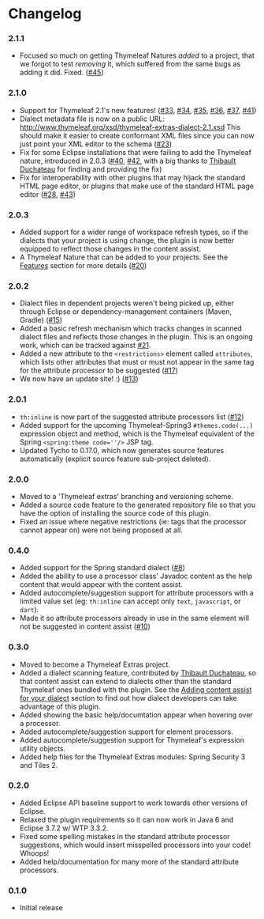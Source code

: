 
Changelog
=========

### 2.1.1
 - Focused so much on getting Thymeleaf Natures _added_ to a project, that we
   forgot to test _removing_ it, which suffered from the same bugs as adding it
   did.  Fixed. ([#45](https://github.com/thymeleaf/thymeleaf-extras-eclipse-plugin/issues/45))

### 2.1.0
 - Support for Thymeleaf 2.1's new features! ([#33](https://github.com/thymeleaf/thymeleaf-extras-eclipse-plugin/issues/33),
   [#34](https://github.com/thymeleaf/thymeleaf-extras-eclipse-plugin/issues/34),
   [#35](https://github.com/thymeleaf/thymeleaf-extras-eclipse-plugin/issues/35),
   [#36](https://github.com/thymeleaf/thymeleaf-extras-eclipse-plugin/issues/36),
   [#37](https://github.com/thymeleaf/thymeleaf-extras-eclipse-plugin/issues/37),
   [#41](https://github.com/thymeleaf/thymeleaf-extras-eclipse-plugin/issues/41))
 - Dialect metadata file is now on a public URL: http://www.thymeleaf.org/xsd/thymeleaf-extras-dialect-2.1.xsd
   This should make it easier to create conformant XML files since you can now
   just point your XML editor to the schema ([#23](https://github.com/thymeleaf/thymeleaf-extras-eclipse-plugin/issues/23))
 - Fix for some Eclipse installations that were failing to add the Thymeleaf
   nature, introduced in 2.0.3 ([#40](https://github.com/thymeleaf/thymeleaf-extras-eclipse-plugin/issues/40),
   [#42](https://github.com/thymeleaf/thymeleaf-extras-eclipse-plugin/issues/42),
   with a big thanks to [Thibault Duchateau](https://github.com/tduchateau) for
   finding and providing the fix)
 - Fix for interoperability with other plugins that may hijack the standard HTML
   page editor, or plugins that make use of the standard HTML page editor
   ([#28](https://github.com/thymeleaf/thymeleaf-extras-eclipse-plugin/issues/28),
   [#43](https://github.com/thymeleaf/thymeleaf-extras-eclipse-plugin/issues/43))

### 2.0.3
 - Added support for a wider range of workspace refresh types, so if the
   dialects that your project is using change, the plugin is now better equipped
   to reflect those changes in the content assist.
 - A Thymeleaf Nature that can be added to your projects.  See the [Features](#features)
   section for more details ([#20](https://github.com/thymeleaf/thymeleaf-extras-eclipse-plugin/issues/20))

### 2.0.2
 - Dialect files in dependent projects weren't being picked up, either
   through Eclipse or dependency-management containers (Maven, Gradle) ([#15](https://github.com/thymeleaf/thymeleaf-extras-eclipse-plugin/issues/15))
 - Added a basic refresh mechanism which tracks changes in scanned dialect files
   and reflects those changes in the plugin.  This is an ongoing work, which can
   be tracked against [#21](https://github.com/thymeleaf/thymeleaf-extras-eclipse-plugin/issues/21).
 - Added a new attribute to the `<restrictions>` element called `attributes`,
   which lists other attributes that must or must not appear in the same tag for
   the attribute processor to be suggested ([#17](https://github.com/thymeleaf/thymeleaf-extras-eclipse-plugin/issues/17))
 - We now have an update site! :) ([#13](https://github.com/thymeleaf/thymeleaf-extras-eclipse-plugin/issues/13))

### 2.0.1
 - `th:inline` is now part of the suggested attribute processors list ([#12](https://github.com/thymeleaf/thymeleaf-extras-eclipse-plugin/issues/12))
 - Added support for the upcoming Thymeleaf-Spring3 `#themes.code(...)`
   expression object and method, which is the Thymeleaf equivalent of the Spring
   `<spring:theme code=''/>` JSP tag.
 - Updated Tycho to 0.17.0, which now generates source features automatically
   (explicit source feature sub-project deleted).

### 2.0.0
 - Moved to a 'Thymeleaf extras' branching and versioning scheme.
 - Added a source code feature to the generated repository file so that you have
   the option of installing the source code of this plugin.
 - Fixed an issue where negative restrictions (ie: tags that the processor
   cannot appear on) were not being proposed at all.

### 0.4.0
 - Added support for the Spring standard dialect ([#8](https://github.com/thymeleaf/thymeleaf-extras-eclipse-plugin/issues/8))
 - Added the ability to use a processor class' Javadoc content as the help
   content that would appear with the content assist.
 - Added autocomplete/suggestion support for attribute processors with a limited
   value set (eg: `th:inline` can accept only `text`, `javascript`, or `dart`).
 - Made it so attribute processors already in use in the same element will not
   be suggested in content assist ([#10](https://github.com/thymeleaf/thymeleaf-extras-eclipse-plugin/issues/10))

### 0.3.0
 - Moved to become a Thymeleaf Extras project.
 - Added a dialect scanning feature, contributed by [Thibault Duchateau](https://github.com/tduchateau),
   so that content assist can extend to dialects other than the standard
   Thymeleaf ones bundled with the plugin.  See the [Adding content assist for
   your dialect](#adding-content-assist-for-your-dialect) section to find out how
   dialect developers can take advantage of this plugin.
 - Added showing the basic help/documtation appear when hovering over a
   processor.
 - Added autocomplete/suggestion support for element processors.
 - Added autocomplete/suggestion support for Thymeleaf's expression utility
   objects.
 - Added help files for the Thymeleaf Extras modules: Spring Security 3 and
   Tiles 2.

### 0.2.0
 - Added Eclipse API baseline support to work towards other versions of Eclipse.
 - Relaxed the plugin requirements so it can now work in Java 6 and Eclipse
   3.7.2 w/ WTP 3.3.2.
 - Fixed some spelling mistakes in the standard attribute processor suggestions,
   which would insert misspelled processors into your code!  Whoops!
 - Added help/documentation for many more of the standard attribute processors.
   
### 0.1.0
 - Initial release
